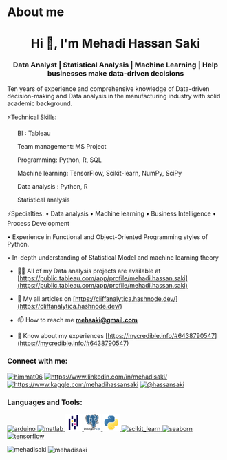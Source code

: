 # About me

<h1 align="center">Hi 👋, I'm Mehadi Hassan Saki</h1>
<h3 align="center">Data Analyst | Statistical Analysis | Machine Learning | Help businesses make data-driven decisions</h3>

Ten years of experience and comprehensive knowledge of Data-driven decision-making and Data analysis in the manufacturing industry with solid academic background.

⚡Technical Skills: 
<ul>
 BI : Tableau 
  </ul>
  <ul>Team management: MS Project </ul><ul> Programming: Python, R, SQL</ul>
<ul> Machine learning: TensorFlow, Scikit-learn, NumPy, SciPy</ul>
<ul>Data analysis : Python, R</ul> 
<ul>Statistical analysis </ul> 

⚡Specialties: 
• Data analysis • Machine learning • Business Intelligence • Process Development

• Experience in Functional and Object-Oriented Programming styles of Python. 

• In-depth understanding of Statistical Model and machine learning theory 

- 👨‍💻 All of my Data analysis projects are available at [https://public.tableau.com/app/profile/mehadi.hassan.saki](https://public.tableau.com/app/profile/mehadi.hassan.saki)

- 📝 My all articles on [https://cliffanalytica.hashnode.dev/](https://cliffanalytica.hashnode.dev/)

- 📫 How to reach me **mehsaki@gmail.com**

- 📄 Know about my experiences [https://mycredible.info/#6438790547](https://mycredible.info/#6438790547)

<h3 align="left">Connect with me:</h3>
<p align="left">
<a href="https://twitter.com/himmat06" target="blank"><img align="center" src="https://raw.githubusercontent.com/rahuldkjain/github-profile-readme-generator/master/src/images/icons/Social/twitter.svg" alt="himmat06" height="30" width="40" /></a>
<a href="https://linkedin.com/in/https://www.linkedin.com/in/mehadisaki/" target="blank"><img align="center" src="https://raw.githubusercontent.com/rahuldkjain/github-profile-readme-generator/master/src/images/icons/Social/linked-in-alt.svg" alt="https://www.linkedin.com/in/mehadisaki/" height="30" width="40" /></a>
<a href="https://kaggle.com/https://www.kaggle.com/mehadihassansaki" target="blank"><img align="center" src="https://raw.githubusercontent.com/rahuldkjain/github-profile-readme-generator/master/src/images/icons/Social/kaggle.svg" alt="https://www.kaggle.com/mehadihassansaki" height="30" width="40" /></a>
<a href="https://hashnode.com/@hassansaki" target="blank"><img align="center" src="https://raw.githubusercontent.com/rahuldkjain/github-profile-readme-generator/master/src/images/icons/Social/hashnode.svg" alt="@hassansaki" height="30" width="40" /></a>
</p>

<h3 align="left">Languages and Tools:</h3>
<p align="left"> <a href="https://www.arduino.cc/" target="_blank" rel="noreferrer"> <img src="https://cdn.worldvectorlogo.com/logos/arduino-1.svg" alt="arduino" width="40" height="40"/> </a> <a href="https://www.mathworks.com/" target="_blank" rel="noreferrer"> <img src="https://upload.wikimedia.org/wikipedia/commons/2/21/Matlab_Logo.png" alt="matlab" width="40" height="40"/> </a> <a href="https://pandas.pydata.org/" target="_blank" rel="noreferrer"> <img src="https://raw.githubusercontent.com/devicons/devicon/2ae2a900d2f041da66e950e4d48052658d850630/icons/pandas/pandas-original.svg" alt="pandas" width="40" height="40"/> </a> <a href="https://www.postgresql.org" target="_blank" rel="noreferrer"> <img src="https://raw.githubusercontent.com/devicons/devicon/master/icons/postgresql/postgresql-original-wordmark.svg" alt="postgresql" width="40" height="40"/> </a> <a href="https://www.python.org" target="_blank" rel="noreferrer"> <img src="https://raw.githubusercontent.com/devicons/devicon/master/icons/python/python-original.svg" alt="python" width="40" height="40"/> </a> <a href="https://scikit-learn.org/" target="_blank" rel="noreferrer"> <img src="https://upload.wikimedia.org/wikipedia/commons/0/05/Scikit_learn_logo_small.svg" alt="scikit_learn" width="40" height="40"/> </a> <a href="https://seaborn.pydata.org/" target="_blank" rel="noreferrer"> <img src="https://seaborn.pydata.org/_images/logo-mark-lightbg.svg" alt="seaborn" width="40" height="40"/> </a> <a href="https://www.tensorflow.org" target="_blank" rel="noreferrer"> <img src="https://www.vectorlogo.zone/logos/tensorflow/tensorflow-icon.svg" alt="tensorflow" width="40" height="40"/> </a> </p>

<p><img align="left" src="https://github-readme-stats.vercel.app/api/top-langs?username=mehadisaki&show_icons=true&locale=en&layout=compact" alt="mehadisaki" /></p>

<p>&nbsp;<img align="center" src="https://github-readme-stats.vercel.app/api?username=mehadisaki&show_icons=true&locale=en" alt="mehadisaki" /></p>
